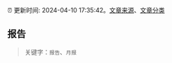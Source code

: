 :alarm_clock: 更新时间: 2024-04-10 17:35:42。[文章来源](/README.md)、[文章分类](/TAGS.md)

## 报告


> 关键字：`报告`、`月报`



